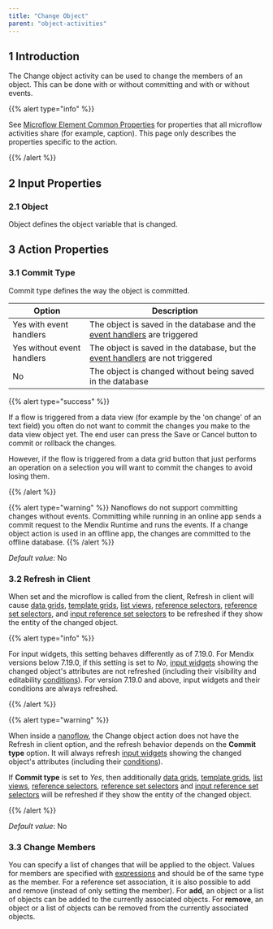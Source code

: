 ```yaml
---
title: "Change Object"
parent: "object-activities"
---
```


## 1 Introduction

The Change object activity can be used to change the members of an object. This can be done with or without committing and with or without events.

{{% alert type="info" %}}

See [Microflow Element Common Properties](microflow-element-common-properties) for properties that all microflow activities share (for example, caption). This page only describes the properties specific to the action.

{{% /alert %}}

## 2 Input Properties

### 2.1 Object

Object defines the object variable that is changed.

## 3 Action Properties

### 3.1 Commit Type

Commit type defines the way the object is committed.

| Option | Description |
| --- | --- |
| Yes with event handlers | The object is saved in the database and the [event handlers](event-handlers) are triggered |
| Yes without event handlers | The object is saved in the database, but the [event handlers](event-handlers) are not triggered |
| No | The object is changed without being saved in the database |

{{% alert type="success" %}}

If a flow is triggered from a data view (for example by the 'on change' of an text field) you often do not want to commit the changes you make to the data view object yet. The end user can press the Save or Cancel button to commit or rollback the changes.

However, if the flow is triggered from a data grid button that just performs an operation on a selection you will want to commit the changes to avoid losing them.

{{% /alert %}}

{{% alert type="warning" %}}
Nanoflows do not support committing changes without events. Committing while running in an online app sends a commit request to the Mendix Runtime and runs the events. If a change object action is used in an offline app, the changes are committed to the offline database.
{{% /alert %}}

_Default value:_ No

### 3.2 Refresh in Client

When set and the microflow is called from the client, Refresh in client will cause [data grids](data-grid), [template grids](template-grid), [list views](list-view), [reference selectors](reference-selector), [reference set selectors](reference-set-selector), and [input reference set selectors](input-reference-set-selector) to be refreshed if they show the entity of the changed object.

{{% alert type="info" %}}

For input widgets, this setting behaves differently as of 7.19.0. For Mendix versions below 7.19.0, if this setting is set to *No*, [input widgets](input-widgets) showing the changed object's attributes are not refreshed (including their visibility and editability [conditions](conditions)). For version 7.19.0 and above, input widgets and their conditions are always refreshed.

{{% /alert %}}

{{% alert type="warning" %}}

When inside a [nanoflow](nanoflows), the Change object action does not have the Refresh in client option, and the refresh behavior depends on the **Commit type** option. It will always refresh [input widgets](input-widgets) showing the changed object's attributes (including their [conditions](conditions)).

If **Commit type** is set to *Yes*, then additionally [data grids](data-grid), [template grids](template-grid), [list views](list-view), [reference selectors](reference-selector), [reference set selectors](reference-set-selector) and [input reference set selectors](input-reference-set-selector) will be refreshed if they show the entity of the changed object.

{{% /alert %}}

_Default value_: No

### 3.3 Change Members

You can specify a list of changes that will be applied to the object. Values for members are specified with [expressions](expressions) and should be of the same type as the member. For a reference set association, it is also possible to add and remove (instead of only setting the member). For **add**, an object or a list of objects can be added to the currently associated objects. For **remove**, an object or a list of objects can be removed from the currently associated objects.
